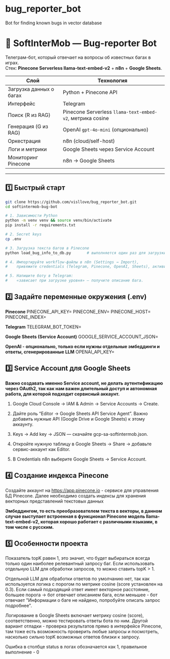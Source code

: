 # bug_reporter_bot
Bot for finding known bugs in vector database

# 🤖 SoftInterMob — Bug-reporter Bot

Телеграм-бот, который отвечает на вопросы об известных багах в играх.  
Стек: **Pinecone Serverless llama-text-embed-v2** + **n8n** + **Google Sheets**.

| Слой                     | Технология                                   |
| ------------------------ | -------------------------------------------- |
| Загрузка данных о багах  | Python + Pinecone API                        |
| Интерфейс                | Telegram                                     |
| Поиск (R из RAG)         | Pinecone Serverless `llama-text-embed-v2`, метрика cosine |
| Генерация (G из RAG)     | OpenAI `gpt-4o-mini` (опционально)           |
| Оркестрация              | n8n (cloud/self-host)                        |
| Логи и метрики           | Google Sheets через Service Account          |
| Мониторинг Pinecone      | n8n -> Google Sheets                         |

---

## 1️⃣ Быстрый старт

```bash
git clone https://github.com/visllove/bug_reporter_bot.git
cd softintermob-bug-bot

# 1. Зависимости Python
python -m venv venv && source venv/bin/activate
pip install -r requirements.txt

# 2. Secret keys
cp .env                

# 3. Загрузка текста багов в Pinecone
python load_bug_info_to_db.py       # выполняется один раз для загрузки текста

# 4. Импортируйте workflow-файлы в n8n (Settings → Import),
#    привяжите credentials (Telegram, Pinecone, OpenAI, Sheets), активируйте.

# 5. Напишите боту в Telegram:
#    «зависает при загрузке уровня» — получите описание бага.
```

## 2️⃣ Задайте переменные окружения (.env)

**Pinecone**
PINECONE_API_KEY=
PINECONE_ENV=
PINECONE_HOST=
PINECONE_INDEX=

**Telegram**
TELEGRAM_BOT_TOKEN=

**Google Sheets (Service Account)**
GOOGLE_SERVICE_ACCOUNT_JSON=

**OpenAI - опционально, только если нужны отдельные эмбеддинги и ответы, сгенерированные LLM**
OPENAI_API_KEY=

## 3️⃣ Service Account для Google Sheets

**Важно создавать именно Service account, не делать аутентификацию через OAuth2, так как нам важен длительный доступ и автономная работа, для которой подходит сервисный аккаунт.**

1. Google Cloud Console → IAM & Admin → Service Accounts → Create.

2. Дайте роль “Editor → Google Sheets API Service Agent”. Важно добавить нужные API (Google Drive и Google Sheets) к этому аккаунту.

3. Keys → Add key → JSON — скачайте gcp-sa-softintermob.json.

4. Откройте нужную таблицу в Google Sheets → Share → добавьте сервис-аккаунт как Editor.

5. В Credentials n8n выберите Google Sheets → Service Account.


## 4️⃣ Создание индекса Pinecone

Создайте аккаунт на https://app.pinecone.io - сервисе для управления БД Pinecone. Далее необходимо создать индексы для хранения векторных представлений текстовых данных

**Эмбеддингом, то есть преобразователем текста в векторы, в данном случае выступает встроенная в функционал Pinecone модель llama-text-embed-v2, которая хорошо работает с различными языками, в том числе с русским.**

## 5️⃣ Особенности проекта

Показатель topK равен 1, это значит, что будет выбираться всегда только один наиболее релевантный запросу баг. Если использовать отдельную LLM для обработки запросов, то можно ставить topK > 1.

Отдельной LLM для обработки ответов по умолчанию нет, так как используется логика с порогом по метрике cosine (score установлен на 0.3). Если самый подходящий ответ имеет векторное расстояние, большее порога -> бот отвечает описанием бага, если меньшее - бот отвечает "Информации о баге не найдено, попробуйте описать запрос подробнее".

Логирование в Google Sheets включает метрику cosine (score), соответственно, можно тестировать ответы бота по ним. Другой вариант отладки - проверка результатов прямо в интерфейсе Pinecone, там тоже есть возможность проверить любые запросы и посмотреть, насколько сильно topK возможных ответов близки к запросу.

Ошибка в столбце status в логах обозначается как 1, правильное выполнение - 0



